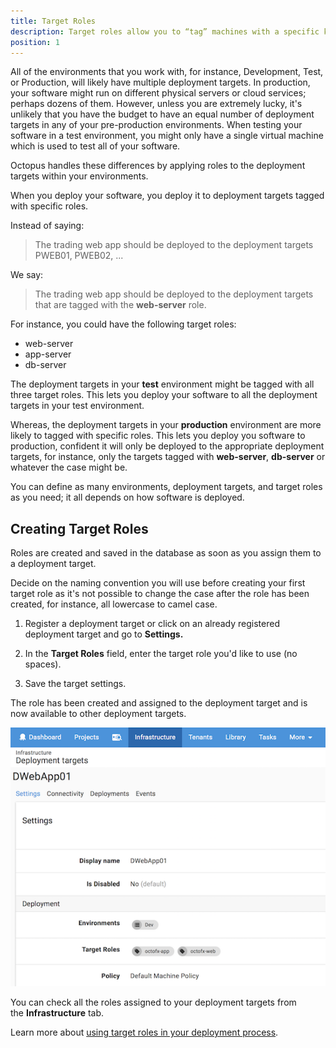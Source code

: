 ```yaml
---
title: Target Roles
description: Target roles allow you to “tag” machines with a specific keyword which can be used in your deployments.
position: 1
---
```


All of the environments that you work with, for instance, Development, Test, or Production, will likely have multiple deployment targets. In production, your software might run on different physical servers or cloud services; perhaps dozens of them. However, unless you are extremely lucky, it's unlikely that you have the budget to have an equal number of deployment targets in any of your pre-production environments. When testing your software in a test environment, you might only have a single virtual machine which is used to test all of your software.

Octopus handles these differences by applying roles to the deployment targets within your environments.

When you deploy your software, you deploy it to deployment targets tagged with specific roles.

Instead of saying:

> The trading web app should be deployed to the deployment targets PWEB01, PWEB02, ...

We say:

> The trading web app should be deployed to the deployment targets that are tagged with the **web-server** role.

For instance, you could have the following target roles:

- web-server
- app-server
- db-server

The deployment targets in your **test** environment might be tagged with all three target roles. This lets you deploy your software to all the deployment targets in your test environment.

Whereas, the deployment targets in your **production** environment are more likely to tagged with specific roles. This lets you deploy you software to production, confident it will only be deployed to the appropriate deployment targets, for instance, only the targets tagged with **web-server**, **db-server** or whatever the case might be.

You can define as many environments, deployment targets, and target roles as you need; it all depends on how software is deployed.

## Creating Target Roles

Roles are created and saved in the database as soon as you assign them to a deployment target.

Decide on the naming convention you will use before creating your first target role as it's not possible to change the case after the role has been created, for instance, all lowercase to camel case.

1) Register a deployment target or click on an already registered deployment target and go to **Settings.**

2) In the **Target Roles** field, enter the target role you'd like to use (no spaces).

3) Save the target settings.

The role has been created and assigned to the deployment target and is now available to other deployment targets.

![](target-roles.png "width=500")

You can check all the roles assigned to your deployment targets from the **Infrastructure** tab.

Learn more about [using target roles in your deployment process](/docs/deployment-process/steps/using-target-roles-in-deployment-steps.md).
